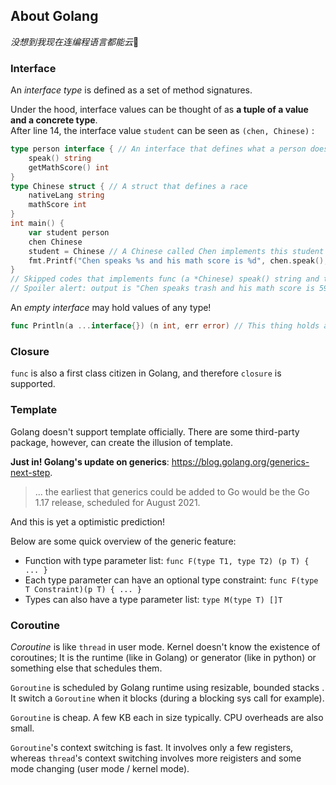 ## About Golang

*没想到我现在连编程语言都能云*🤔

### Interface

An *interface type* is defined as a set of method signatures.	

Under the hood, interface values can be thought of as **a tuple of a value and a concrete type**.  
After line 14, the interface value `student` can be seen as `(chen, Chinese)` :

```go
type person interface { // An interface that defines what a person does
	speak() string
    getMathScore() int
}
type Chinese struct { // A struct that defines a race
	nativeLang string
	mathScore int
}
int main() {
    var student person
    chen Chinese
    student = Chinese // A Chinese called Chen implements this student   
    fmt.Printf("Chen speaks %s and his math score is %d", chen.speak(), chen.getMathScore())
}
// Skipped codes that implements func (a *Chinese) speak() string and the others
// Spoiler alert: output is "Chen speaks trash and his math score is 59."👌😎👍
```

An *empty interface* may hold values of any type!

```go
func Println(a ...interface{}) (n int, err error) // This thing holds any number and type of values. Damn!
```

### Closure

`func` is also a first class citizen in Golang, and therefore `closure` is supported.

### Template

Golang doesn't support template officially. There are some third-party package, however, can create the illusion of template. 

**Just in! Golang's update on generics**: https://blog.golang.org/generics-next-step.

> ... the earliest that generics could be added to Go would be the Go 1.17 release, scheduled for August 2021.

And this is yet a optimistic prediction!

Below are some quick overview of the generic feature:

* Function with type parameter list: `func F(type T1, type T2) (p T) { ... }`
* Each type parameter can have an optional type constraint: `func F(type T Constraint)(p T) { ... }`
* Types can also have a type parameter list: `type M(type T) []T`

### Coroutine

*Coroutine* is like `thread` in user mode. Kernel doesn't know the existence of coroutines; It is the runtime (like in Golang) or generator (like in python) or something else that schedules them.

`Goroutine` is scheduled by Golang runtime using resizable, bounded stacks . It switch a `Goroutine` when it blocks (during a blocking sys call for example). 

`Goroutine` is cheap. A few KB each in size typically. CPU overheads are also small.

`Goroutine`'s context switching is fast. It involves only a few registers, whereas `thread`'s context switching involves more reigisters and some mode changing (user mode / kernel mode).